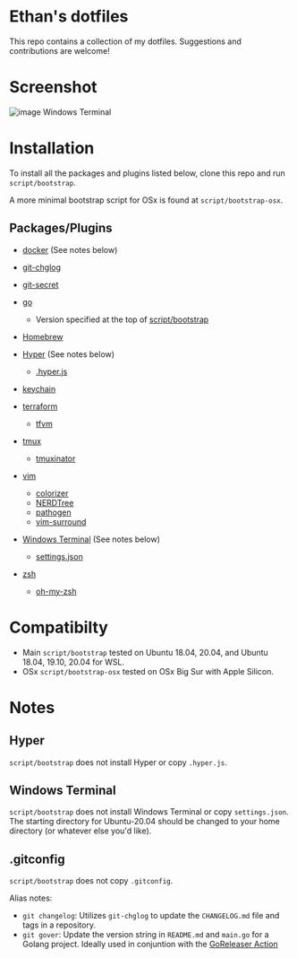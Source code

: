 # Ethan's dotfiles

This repo contains a collection of my dotfiles. Suggestions and contributions are welcome!

# Screenshot
![image](https://user-images.githubusercontent.com/7284853/118412539-9ce46580-b668-11eb-9b7b-94a47327a7e4.png)
Windows Terminal

# Installation

To install all the packages and plugins listed below, clone this repo and run `script/bootstrap`.

A more minimal bootstrap script for OSx is found at `script/bootstrap-osx`.

## Packages/Plugins

* [docker](https://www.docker.com/) (See notes below)

* [git-chglog](https://github.com/git-chglog/git-chglog)

* [git-secret](https://git-secret.io/)

* [go](https://golang.org/)
  * Version specified at the top of [script/bootstrap](script/bootstrap)

* [Homebrew](https://brew.sh)

* [Hyper](https://hyper.is) (See notes below)
  * [.hyper.js](hyper/.hyper.js)

* [keychain](https://packages.ubuntu.com/bionic/keychain)

* [terraform](https://terraform.io)
  * [tfvm](https://github.com/ethanhassett/tfvm)

* [tmux](https://packages.ubuntu.com/bionic/tmux)
  * [tmuxinator](https://github.com/tmuxinator/tmuxinator)

* [vim](https://packages.ubuntu.com/bionic/vim)
  * [colorizer](https://github.com/lilydjwg/colorizer)
  * [NERDTree](https://github.com/scrooloose/nerdtree)
  * [pathogen](https://github.com/tpope/vim-pathogen)
  * [vim-surround](https://github.com/tpope/vim-surround)

* [Windows Terminal](https://github.com/microsoft/terminal) (See notes below)
  * [settings.json](wsl/winterm/settings.json)

* [zsh](https://packages.ubuntu.com/bionic/zsh)
  * [oh-my-zsh](https://github.com/robbyrussell/oh-my-zsh)

# Compatibilty
* Main `script/bootstrap` tested on Ubuntu 18.04, 20.04, and Ubuntu 18.04, 19.10, 20.04 for WSL.
* OSx `script/bootstrap-osx` tested on OSx Big Sur with Apple Silicon.

# Notes
## Hyper
`script/bootstrap` does not install Hyper or copy `.hyper.js`.

## Windows Terminal
`script/bootstrap` does not install Windows Terminal or copy `settings.json`.
The starting directory for Ubuntu-20.04 should be changed to your home directory (or whatever else you'd like).

## .gitconfig
`script/bootstrap` does not copy `.gitconfig`.

Alias notes:
* `git changelog`: Utilizes `git-chglog` to update the `CHANGELOG.md` file and tags in a repository.
* `git gover`: Update the version string in `README.md` and `main.go` for a Golang project. Ideally used in conjuntion with the [GoReleaser Action](https://github.com/goreleaser/goreleaser-action)
